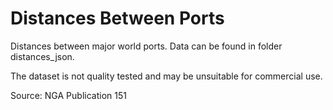 # Distances Between Ports

Distances between major world ports. Data can be found in folder distances_json.

The dataset is not quality tested and may be unsuitable for commercial use.

Source: NGA Publication 151
